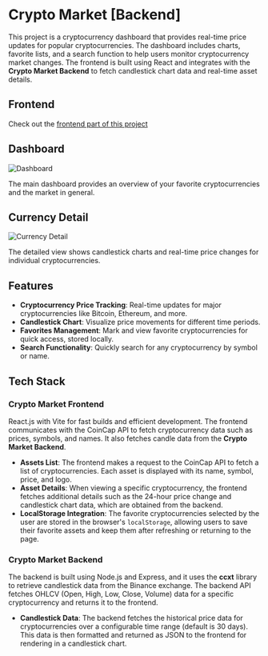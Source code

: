 # Crypto Market [Backend]

This project is a cryptocurrency dashboard that provides real-time price updates for popular cryptocurrencies. The dashboard includes charts, favorite lists, and a search function to help users monitor cryptocurrency market changes. The frontend is built using React and integrates with the **Crypto Market Backend** to fetch candlestick chart data and real-time asset details.

## Frontend

Check out the [frontend part of this project](https://github.com/dobbyssockk/crypto-market-frontend)

## Dashboard

![Dashboard](screenshots/dashboard.png)

The main dashboard provides an overview of your favorite cryptocurrencies and the market in general.

## Currency Detail

![Currency Detail](screenshots/currencyDetail.png)

The detailed view shows candlestick charts and real-time price changes for individual cryptocurrencies.

## Features

- **Cryptocurrency Price Tracking**: Real-time updates for major cryptocurrencies like Bitcoin, Ethereum, and more.
- **Candlestick Chart**: Visualize price movements for different time periods.
- **Favorites Management**: Mark and view favorite cryptocurrencies for quick access, stored locally.
- **Search Functionality**: Quickly search for any cryptocurrency by symbol or name.

## Tech Stack

### Crypto Market Frontend

React.js with Vite for fast builds and efficient development.
The frontend communicates with the CoinCap API to fetch cryptocurrency data such as prices, symbols, and names. It also fetches candle data from the **Crypto Market Backend**.

- **Assets List**: The frontend makes a request to the CoinCap API to fetch a list of cryptocurrencies. Each asset is displayed with its name, symbol, price, and logo.
- **Asset Details**: When viewing a specific cryptocurrency, the frontend fetches additional details such as the 24-hour price change and candlestick chart data, which are obtained from the backend.
- **LocalStorage Integration**: The favorite cryptocurrencies selected by the user are stored in the browser's `localStorage`, allowing users to save their favorite assets and keep them after refreshing or returning to the page.

### Crypto Market Backend

The backend is built using Node.js and Express, and it uses the **ccxt** library to retrieve candlestick data from the Binance exchange. The backend API fetches OHLCV (Open, High, Low, Close, Volume) data for a specific cryptocurrency and returns it to the frontend.

- **Candlestick Data**: The backend fetches the historical price data for cryptocurrencies over a configurable time range (default is 30 days). This data is then formatted and returned as JSON to the frontend for rendering in a candlestick chart.
